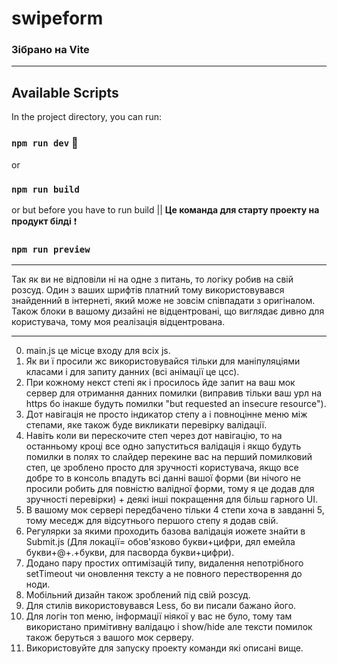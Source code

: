 # swipeform

### Зібрано на Vite
------------------
## Available Scripts

In the project directory, you can run:

### `npm run dev` :tada:
or
### `npm run build`
or but before you have to run build || **Це команда для старту проекту на продукт білді** :exclamation:

### `npm run preview` 

------------

Так як ви не відповіли ні на одне з питань, то логіку робив на свій розсуд.
Один з ваших шрифтів платний тому використовувався знайденний в інтернеті, який може не зовсім співпадати з оригіналом.
Також блоки в вашому дизайні не відцентровані, що виглядає дивно для користувача, тому моя реалізація відцентрована.

------------
0. main.js це місце входу для всіх js.
1. Як ви ї просили жс використовувайся тільки для маніпуляціями класами і для запиту данних (всі анімації це цсс).
2. При кожному некст степі як і просилось йде запит на ваш мок сервер для отримання данних помилки (виправив тільки ваш урл на https бо інакше будуть помилки "but requested an insecure resource").
3. Дот навігація не просто індикатор степу а і повноцінне меню між степами, яке також буде викликати перевірку валідації.
4. Навіть коли ви перескочите степ через дот навігацію, то на останньому кроці все одно запуститься валідація і якщо будуть помилки в полях то слайдер перекине вас на перший помилковий степ, це зроблено просто для зручності користувача, якщо все добре то в консоль впадуть всі данні вашої форми (ви нічого не просили робить для повністю валідної форми, тому я це додав для зручності перевірки) + деякі інші покращення для більш гарного UI.
5. В вашому мок сервері передбачено тільки 4 степи хоча в завданні 5, тому меседж для відсутнього першого степу я додав свій.
6. Регулярки за якими проходить базова валідація иожете знайти в Submit.js (Для локації= обов'язково букви+цифри, дял емейла букви+@+.+букви, для пасворда букви+цифри).
7. Додано пару простих оптимізацій типу, видалення непотрібного setTimeout чи оновлення тексту а не повного перестворення до ноди.
8. Мобільний дизайн також зроблений під свій розсуд.
9. Для стилів використовувався Less, бо ви писали бажано його.
10. Для логін топ меню, інформації ніякої у вас не було, тому там використано примітивну валідацю і show/hide але тексти помилок також беруться з вашого мок серверу.
10. Використовуйте для запуску проекту команди які описані вище.
